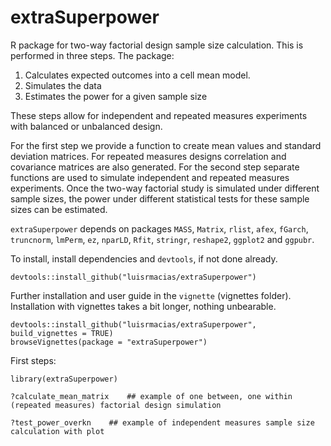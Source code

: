 # extraSuperpower
R package for two-way factorial design sample size calculation. This is performed in three steps. The package:
1. Calculates expected outcomes into a cell mean model.
2. Simulates the data
3. Estimates the power for a given sample size

These steps allow for independent and repeated measures experiments with balanced or unbalanced design. 

For the first step we provide a function to create mean values and standard deviation matrices. For repeated measures designs correlation and covariance matrices are also generated. For the second step separate functions are used to simulate independent and repeated measures experiments. Once the two-way factorial study is simulated under different sample sizes, the power under different statistical tests for these sample sizes can be estimated.

``extraSuperpower`` depends on packages ``MASS``, ``Matrix``, ``rlist``, ``afex``, ``fGarch``, ``truncnorm``, ``lmPerm``, ``ez``, ``nparLD``, ``Rfit``, ``stringr``, ``reshape2``, ``ggplot2`` and ``ggpubr``. 

To install, install dependencies and ``devtools``, if not done already.

``devtools::install_github("luisrmacias/extraSuperpower")``

Further installation and user guide in the ``vignette`` (vignettes folder).
Installation with vignettes takes a bit longer, nothing unbearable.

``devtools::install_github("luisrmacias/extraSuperpower", build_vignettes = TRUE)``  
``browseVignettes(package = "extraSuperpower")``

First steps:

``library(extraSuperpower)``

``?calculate_mean_matrix    ## example of one between, one within (repeated measures) factorial design simulation``

``?test_power_overkn    ## example of independent measures sample size calculation with plot``
